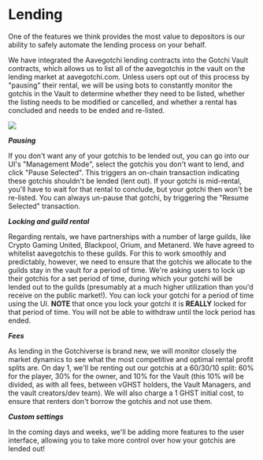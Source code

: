 # Lending

One of the features we think provides the most value to depositors is our ability to safely automate the lending process on your behalf.

We have integrated the Aavegotchi lending contracts into the Gotchi Vault contracts, which allows us to list all of the aavegotchis in the vault on the lending market at aavegotchi.com.  Unless users opt out of this process by "pausing" their rental, we will be using bots to constantly monitor the gotchis in the Vault to determine whether they need to be listed, whether the listing needs to be modified or cancelled, and whether a rental has concluded and needs to be ended and re-listed.

![](<../.gitbook/assets/image (1).png>)

_**Pausing**_

If you don't want any of your gotchis to be lended out, you can go into our UI's "Management Mode", select the gotchis you don't want to lend, and click "Pause Selected".  This triggers an on-chain transaction indicating these gotchis shouldn't be lended (lent out).  If your gotchi is mid-rental, you'll have to wait for that rental to conclude, but your gotchi then won't be re-listed.  You can always un-pause that gotchi, by triggering the "Resume Selected" transaction.

_**Locking and guild rental**_

Regarding rentals, we have partnerships with a number of large guilds, like Crypto Gaming United, Blackpool, Orium, and Metanerd.  We have agreed to whitelist aavegotchis to these guilds.  For this to work smoothly and predictably, however, we need to ensure that the gotchis we allocate to the guilds stay in the vault for a period of time.  We're asking users to lock up their gotchis for a set period of time, during which your gotchi will be lended out to the guilds (presumably at a much higher utilization than you'd receive on the public market!).  You can lock your gotchi for a period of time using the UI.  **NOTE** that once you lock your gotchi it is **REALLY** locked for that period of time.  You will not be able to withdraw until the lock period has ended.

_**Fees**_

As lending in the Gotchiverse is brand new, we will monitor closely the market dynamics to see what the most competitive and optimal rental profit splits are.  On day 1, we'll be renting out our gotchis at a 60/30/10 split: 60% for the player, 30% for the owner, and 10% for the Vault (this 10% will be divided, as with all fees, between vGHST holders, the Vault Managers, and the vault creators/dev team).  We will also charge a 1 GHST initial cost, to ensure that renters don't borrow the gotchis and not use them.

_**Custom settings**_

In the coming days and weeks, we'll be adding more features to the user interface, allowing you to take more control over how your gotchis are lended out!
